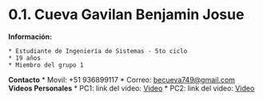 # 0.1. Cueva Gavilan Benjamin Josue

**Información:**

    * Estudiante de Ingeniería de Sistemas - 5to ciclo
    * 19 años
    * Miembro del grupo 1

**Contacto**
    * Movil: +51 936899117
    * Correo: becueva749@gmail.com
**Videos Personales**
    * PC1: link del video: [Video](https://www.youtube.com/watch?v=K1vgqU8JZYE)
    * PC2: link del video: [Video](https://youtu.be/udcEXdYs08A)
